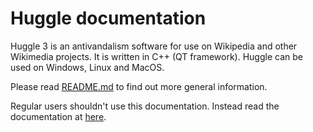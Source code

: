 Huggle documentation
====================

Huggle 3 is an antivandalism software for use on Wikipedia and other Wikimedia projects.
It is written in C++ (QT framework). Huggle can be used on Windows, Linux and MacOS.

Please read [README.md](https://github.com/huggle/huggle3-qt-lx/blob/master/README.md) to find out more general information.

Regular users shouldn't use this documentation. Instead read the documentation at
[here](https://meta.wikimedia.org/wiki/Huggle).
